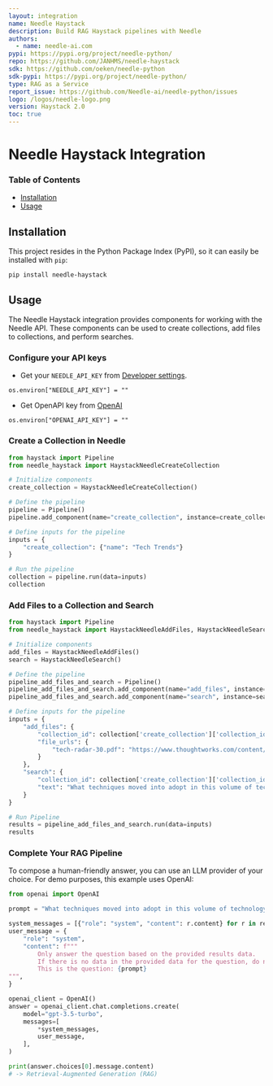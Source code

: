 ```yaml
---
layout: integration
name: Needle Haystack
description: Build RAG Haystack pipelines with Needle
authors:
  - name: needle-ai.com
pypi: https://pypi.org/project/needle-python/
repo: https://github.com/JANHMS/needle-haystack
sdk: https://github.com/oeken/needle-python
sdk-pypi: https://pypi.org/project/needle-python/
type: RAG as a Service
report_issue: https://github.com/Needle-ai/needle-python/issues
logo: /logos/needle-logo.png
version: Haystack 2.0
toc: true
---
```


# Needle Haystack Integration

### **Table of Contents**

- [Installation](#installation)
- [Usage](#usage)

## Installation

This project resides in the Python Package Index (PyPI), so it can easily be installed with `pip`:

```console
pip install needle-haystack
```

## Usage

The Needle Haystack integration provides components for working with the Needle API. These components can be used to create collections, add files to collections, and perform searches.

### Configure your API keys

- Get your `NEEDLE_API_KEY` from [Developer settings](https://needle-ai.com/dashboard/settings/developer).

```
os.environ["NEEDLE_API_KEY"] = ""
```

- Get OpenAPI key from [OpenAI](https://platform.openai.com/)

```
os.environ["OPENAI_API_KEY"] = ""
```

### Create a Collection in Needle

```python
from haystack import Pipeline
from needle_haystack import HaystackNeedleCreateCollection

# Initialize components
create_collection = HaystackNeedleCreateCollection()

# Define the pipeline
pipeline = Pipeline()
pipeline.add_component(name="create_collection", instance=create_collection)

# Define inputs for the pipeline
inputs = {
    "create_collection": {"name": "Tech Trends"}
}

# Run the pipeline
collection = pipeline.run(data=inputs)
collection
```

### Add Files to a Collection and Search

```python
from haystack import Pipeline
from needle_haystack import HaystackNeedleAddFiles, HaystackNeedleSearch

# Initialize components
add_files = HaystackNeedleAddFiles()
search = HaystackNeedleSearch()

# Define the pipeline
pipeline_add_files_and_search = Pipeline()
pipeline_add_files_and_search.add_component(name="add_files", instance=add_files)
pipeline_add_files_and_search.add_component(name="search", instance=search)

# Define inputs for the pipeline
inputs = {
    "add_files": {
        "collection_id": collection['create_collection']['collection_id'],
        "file_urls": {
            "tech-radar-30.pdf": "https://www.thoughtworks.com/content/dam/thoughtworks/documents/radar/2024/04/tr_technology_radar_vol_30_en.pdf"
        }
    },
    "search": {
        "collection_id": collection['create_collection']['collection_id'],
        "text": "What techniques moved into adopt in this volume of technology radar?"
    }
}

# Run Pipeline
results = pipeline_add_files_and_search.run(data=inputs)
results
```

### Complete Your RAG Pipeline

To compose a human-friendly answer, you can use an LLM provider of your choice. For demo purposes, this example uses OpenAI:

```python
from openai import OpenAI

prompt = "What techniques moved into adopt in this volume of technology radar?"

system_messages = [{"role": "system", "content": r.content} for r in results["search"]["results"]]
user_message = {
    "role": "system",
    "content": f"""
        Only answer the question based on the provided results data.
        If there is no data in the provided data for the question, do not try to generate an answer.
        This is the question: {prompt}
""",
}

openai_client = OpenAI()
answer = openai_client.chat.completions.create(
    model="gpt-3.5-turbo",
    messages=[
        *system_messages,
        user_message,
    ],
)

print(answer.choices[0].message.content)
# -> Retrieval-Augmented Generation (RAG)
```
